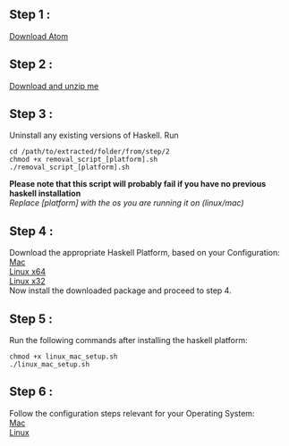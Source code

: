 ## Step 1 :
[Download Atom](atom.io)
## Step 2 :
[Download and unzip me](https://github.com/livecodealex/haskell-atom/archive/master.zip)
## Step 3 :
Uninstall any existing versions of Haskell.
Run
```
cd /path/to/extracted/folder/from/step/2
chmod +x removal_script_[platform].sh
./removal_script_[platform].sh
```
**Please note that this script will probably fail if you have no previous haskell installation**<br />
*Replace [platform] with the os you are running it on (linux/mac)*
## Step 4 :
Download the appropriate Haskell Platform, based on your Configuration:<br />
[Mac](https://www.haskell.org/platform/download/8.0.2/Haskell%20Platform%208.0.2%20Full%2064bit-signed.pkg) <br />
[Linux x64](https://www.haskell.org/platform/download/8.0.2/haskell-platform-8.0.2-unknown-posix--full-x86_64.tar.gz) <br />
[Linux x32](https://www.haskell.org/platform/download/8.0.2/haskell-platform-8.0.2-unknown-posix--full-i386.tar.gz) <br />Now install the downloaded package and proceed to step 4.
## Step 5 :
Run the following commands after installing the haskell platform:
```
chmod +x linux_mac_setup.sh
./linux_mac_setup.sh
```
## Step 6 :
Follow the configuration steps relevant for your Operating System:<br />
[Mac](https://github.com/livecodealex/haskell-atom/blob/master/config_mac.md)<br />
[Linux](https://github.com/livecodealex/haskell-atom/blob/master/config_linux.md)
